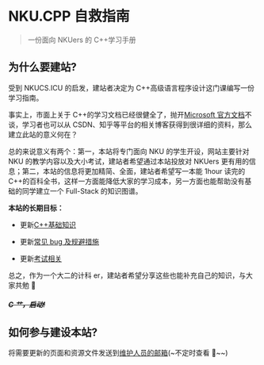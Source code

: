 # NKU.CPP 自救指南

> 一份面向 NKUers 的 C++学习手册

## 为什么要建站?

受到 NKUCS.ICU 的启发，建站者决定为 C++高级语言程序设计这门课编写一份学习指南。

事实上，市面上关于 C++的学习文档已经很健全了，抛开[Microsoft 官方文档](https://learn.microsoft.com/zh-cn/cpp/?view=msvc-170&frm=msidevs.net&tg=Lfmh)不谈，学习者也可以从 CSDN、知乎等平台的相关博客获得到很详细的资料，那么建立此站的意义何在？

总的来说意义有两个：第一，本站将专门面向 NKU 的学生开设，网站主要针对 NKU 的教学内容以及大小考试，建站者希望通过本站投放对 NKUers 更有用的信息；第二，本站的信息将更加精简、全面，建站者希望写一本能 1hour 读完的 C++的百科全书，这样一方面能降低大家的学习成本，另一方面也能帮助没有基础的同学建立一个 Full-Stack 的知识图谱。

**本站的长期目标：**

- 更新[C++基础知识](/basics/)

- 更新[常见 bug 及规避措施](/common_mistake/)

- 更新[考试相关](/nku_oj/)

总之，作为一个大二的计科 er，建站者希望分享这些也能补充自己的知识，与大家共勉 🥳

#### **_~~C 艹，启动!~~_** <!-- {docsify-ignore} -->

## 如何参与建设本站?

将需要更新的页面和资源文件发送到[维护人员的邮箱](mailto:3287816638@qq.com)(~不定时查看 🥺~~)
